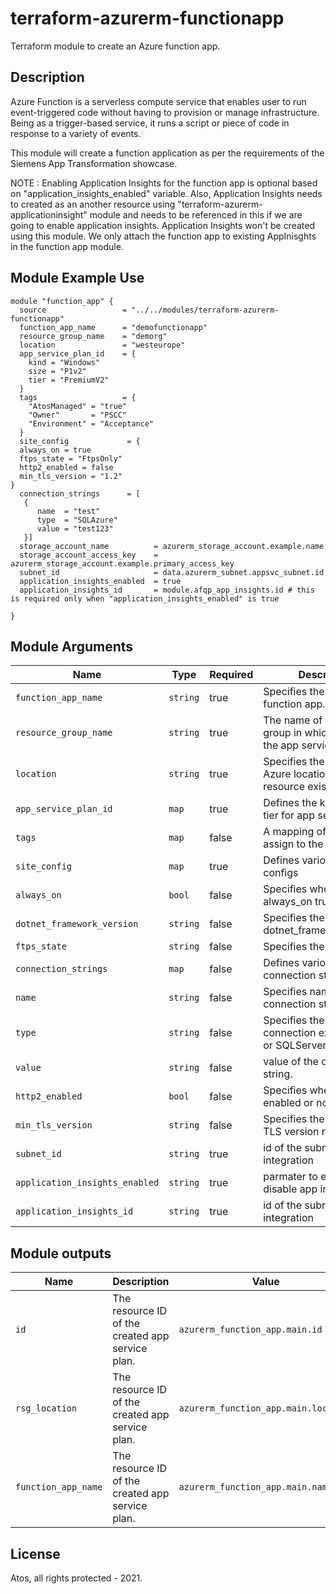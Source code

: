 # terraform-azurerm-functionapp
Terraform module to create an Azure function app.

## Description
Azure Function is a serverless compute service that enables user to run event-triggered code without having to provision or manage infrastructure. Being as a trigger-based service, it runs a script or piece of code in response to a variety of events.

This module will create a function application as per the requirements of the Siemens App Transformation showcase. 

NOTE : Enabling Application Insights for the function app is optional based on "application_insights_enabled" variable. Also, Application Insights needs to created as an another resource using "terraform-azurerm-applicationinsight" module and needs to be referenced in this if we are going to enable application insights. Application Insights won't be created using this module. We only attach the function app to existing AppInisghts in the function app module.

## Module Example Use
```hcl
module "function_app" {
  source                 = "../../modules/terraform-azurerm-functionapp"
  function_app_name      = "demofunctionapp"
  resource_group_name    = "demorg"
  location               = "westeurope"
  app_service_plan_id    = {
    kind = "Windows"
    size = "P1v2"
    tier = "PremiumV2"
  }
  tags                   = {
    "AtosManaged" = "true"
    "Owner"       = "PSCC"
    "Environment" = "Acceptance"
  }
  site_config             = {
  always_on = true
  ftps_state = "FtpsOnly"
  http2_enabled = false
  min_tls_version = "1.2"
}
  connection_strings      = [
   {
      name  = "test"
      type  = "SQLAzure"
      value = "test123"
   }]
  storage_account_name          = azurerm_storage_account.example.name
  storage_account_access_key    = azurerm_storage_account.example.primary_access_key  
  subnet_id                     = data.azurerm_subnet.appsvc_subnet.id
  application_insights_enabled  = true
  application_insights_id       = module.afqp_app_insights.id # this is required only when "application_insights_enabled" is true

}

```

## Module Arguments

| Name                                  | Type     | Required | Description                                                             |
| --------------------------------------| -------- | -------- | ----------------------------------------------------------------------- |
| `function_app_name `                  | `string` | true     | Specifies the name of the function app.                                 |
| `resource_group_name`                 | `string` | true     | The name of the resource group in which to create the app service plan. |
| `location`                            | `string` | true     | Specifies the supported Azure location where the resource exists.       |
| `app_service_plan_id`                 | `map`    | true     | Defines the kind, size and tier for app service plan                    |
| `tags`                                | `map`    | false    | A mapping of tags to assign to the resource.                            |
| `site_config`                         | `map`    | true     | Defines various site configs                                            |
| `always_on`                           | `bool`   | false    | Specifies whether always_on true or not.                                |
| `dotnet_framework_version`            | `string` | false    | Specifies the dotnet_framework_version.                                 |
| `ftps_state`                          | `string` | false    | Specifies the ftps state.                                               |
| `connection_strings`                  | `map`    | false    | Defines various connection strings                                      |
| `name`                                | `string` | false    | Specifies name of the connection string.                                |
| `type`                                | `string` | false    | Specifies the type of connection ex: SQLAzure or SQLServer.             |
| `value`                               | `string` | false    | value of the connection string.                                         |
| `http2_enabled`                       | `bool`   | false    | Specifies whether https is enabled or not.                              |
| `min_tls_version`                     | `string` | false    | Specifies the minumum TLS version required.                             |
| `subnet_id `                          | `string` | true     | id of the subnet for vnet integration                                   |
| `application_insights_enabled `       | `string` | true     | parmater to enable or disable app insights                              |
| `application_insights_id `            | `string` | true     | id of the subnet for vnet integration                                   |


## Module outputs

| Name                | Description                                      | Value                                |
| ------------------- | ------------------------------------------------ | -------------------------------------|
| `id`                | The resource ID of the created app service plan. | `azurerm_function_app.main.id`       |
| `rsg_location`      | The resource ID of the created app service plan. | `azurerm_function_app.main.location` |
| `function_app_name` | The resource ID of the created app service plan. | `azurerm_function_app.main.name`     |

## License
Atos, all rights protected - 2021.
